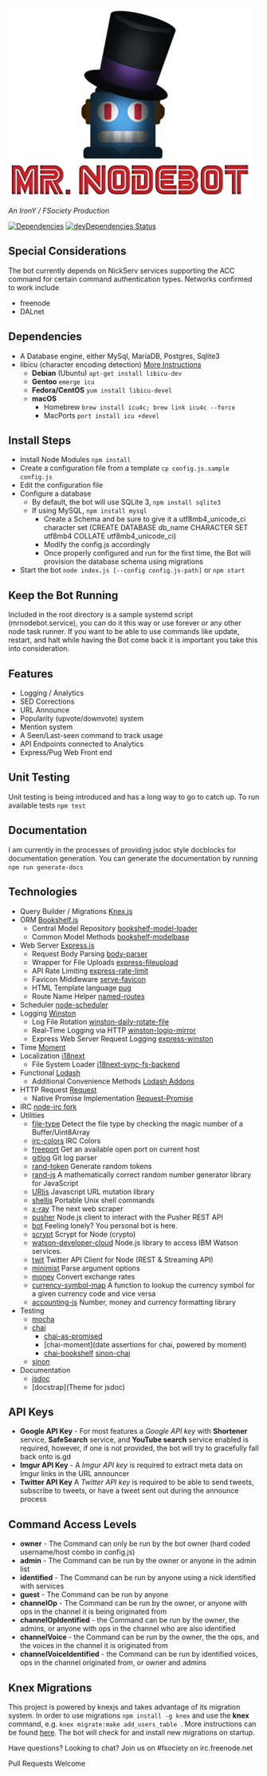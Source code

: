 ![Mr. NodeBot](/web/assets/bot.png?raw=true "Mr. NodeBot")

*An IronY / FSociety Production*

[![Dependencies](https://david-dm.org/funsocietyirc/mrnodebot.svg)](https://david-dm.org/funsocietyirc/mrnodebot)
[![devDependencies Status](https://david-dm.org/funsocietyirc/mrnodebot/dev-status.svg)](https://david-dm.org/funsocietyirc/mrnodebot?type=dev)

## Special Considerations
The bot currently depends on NickServ services supporting the ACC command for certain command authentication types. Networks confirmed to work include
-   freenode
-   DALnet

## Dependencies
-   A Database engine, either MySql, MariaDB, Postgres, Sqlite3
-   libicu (character encoding detection) [More Instructions](https://github.com/mooz/node-icu-charset-detector)
    -   **Debian** (Ubuntu) ```apt-get install libicu-dev```
    -   **Gentoo** ```emerge icu```
    -   **Fedora/CentOS** ```yum install libicu-devel```
    -   **macOS**
        -   Homebrew ```brew install icu4c; brew link icu4c --force```
        -   MacPorts ```port install icu +devel```

## Install Steps
-   Install Node Modules ```npm install```
-   Create a configuration file from a template ```cp config.js.sample config.js```
-   Edit the configuration file
-   Configure a database
    -   By default, the bot will use SQLite 3, ```npm install sqlite3```
    -   If using MySQL, ```npm install mysql```
        -   Create a Schema and be sure to give it a utf8mb4_unicode_ci character set (CREATE DATABASE db_name CHARACTER SET utf8mb4 COLLATE utf8mb4_unicode_ci)
        -   Modify the config.js accordingly
        -   Once properly configured and run for the first time, the Bot will provision the database schema using migrations
-   Start the bot ```node index.js [--config config.js-path]``` or ```npm start```

## Keep the Bot Running
Included in the root directory is a sample systemd script (mrnodebot.service), you can do it this way or use forever or any other node task runner.
If you want to be able to use commands like update, restart, and halt while having the Bot come back it is important you take this into consideration.

## Features
-   Logging / Analytics
-   SED Corrections
-   URL Announce
-   Popularity (upvote/downvote) system
-   Mention system
-   A Seen/Last-seen command to track usage
-   API Endpoints connected to Analytics
-   Express/Pug Web Front end

## Unit Testing
Unit testing is being introduced and has a long way to go to catch up. To run available tests ```npm test```

## Documentation
I am currently in the processes of providing jsdoc style docblocks for documentation generation. You can generate the documentation by running ```npm run generate-docs```

## Technologies
-   Query Builder / Migrations [Knex.js](http://bookshelfjs.org/)
-   ORM [Bookshelf.js](http://bookshelfjs.org/)
    -   Central Model Repository [bookshelf-model-loader](https://github.com/imjoshholloway/bookshelf-model-loader)
    -   Common Model Methods [bookshelf-modelbase](https://github.com/bsiddiqui/bookshelf-modelbase)
-   Web Server [Express.js](http://expressjs.com/en/4x/api.html)
    -   Request Body Parsing [body-parser](https://github.com/expressjs/body-parser)
    -   Wrapper for File Uploads [express-fileupload](https://github.com/pajtai/express-fileupload)
    -   API Rate Limiting [express-rate-limit](https://github.com/nfriedly/express-rate-limit)
    -   Favicon Middleware [serve-favicon](https://github.com/expressjs/serve-favicon)
    -   HTML Template language [pug](https://github.com/pugjs/pug)
    -   Route Name Helper [named-routes](https://github.com/alubbe/named-routes)
-   Scheduler [node-scheduler](https://github.com/node-schedule/node-schedule)
-   Logging [Winston](https://github.com/winstonjs/winston)
    -   Log File Rotation [winston-daily-rotate-file](https://github.com/winstonjs/winston-daily-rotate-file)
    -   Real-Time Logging via HTTP [winston-logio-mirror](https://github.com/jaakkos/winston-logio)
    -   Express Web Server Request Logging [express-winston](https://github.com/bithavoc/express-winston)
-   Time [Moment](http://momentjs.com/)
-   Localization [i18next](https://github.com/i18next/i18next)
    -   File System Loader [i18next-sync-fs-backend](https://github.com/i18next/i18next-node-fs-backend)
-   Functional [Lodash](https://lodash.com/docs/)
    -   Additional Convenience Methods [Lodash Addons](https://github.com/helion3/lodash-addons)
-   HTTP Request [Request](https://github.com/request/request)
    -   Native Promise Implementation [Request-Promise](https://github.com/request/request-promise)
-   IRC [node-irc fork](https://github.com/funsocietyirc/node-irc)
-   Utilities
    -   [file-type](https://github.com/sindresorhus/file-type) Detect the file type by checking the magic number of a Buffer/Uint8Array
    -   [irc-colors](https://github.com/fent/irc-colors.js) IRC Colors
    -   [freeport](https://github.com/daaku/nodejs-freeport) Get an available open port on current host
    -   [gitlog](https://github.com/domharrington/node-gitlog) Git log parser
    -   [rand-token](https://www.npmjs.com/package/rand-token) Generate random tokens
    -   [rand-js](https://github.com/ckknight/random-js) A mathematically correct random number generator library for JavaScript
    -   [URIjs](https://github.com/medialize/URI.js) Javascript URL mutation library
    -   [shelljs](https://github.com/shelljs/shelljs) Portable Unix shell commands
    -   [x-ray](https://github.com/lapwinglabs/x-ray) The next web scraper
    -   [pusher](https://github.com/pusher/pusher-http-node) Node.js client to interact with the Pusher REST API
    -   [bot](https://github.com/vesln/bot) Feeling lonely? You personal bot is here.
    -   [scrypt](https://github.com/barrysteyn/node-scrypt) Scrypt for Node (crypto)
    -   [watson-developer-cloud](https://github.com/watson-developer-cloud/node-sdk) Node.js library to access IBM Watson services.
    -   [twit](https://github.com/ttezel/twit) Twitter API Client for Node (REST & Streaming API)
    -   [minimist](https://github.com/substack/minimist) Parse argument options
    -   [money](http://openexchangerates.github.io/money.js/) Convert exchange rates
    -   [currency-symbol-map](https://github.com/bengourley/currency-symbol-map) A function to lookup the currency symbol for a given currency code and vice versa
    -   [accounting-js](https://github.com/nashdot/accounting-js) Number, money and currency formatting library
-   Testing
    -   [mocha](https://github.com/mochajs/mocha)
    -   [chai](https://github.com/chaijs/chai)
        -   [chai-as-promised](https://www.npmjs.com/package/chai-as-promised)
        -   [chai-moment](date assertions for chai, powered by moment)
        -   [chai-bookshelf](http://chaijs.com/plugins/chai-bookshelf/)
            [sinon-chai](https://github.com/domenic/sinon-chai)
    -   [sinon](https://github.com/sinonjs/sinon)
-   Documentation
    -   [jsdoc](https://github.com/jsdoc3/jsdoc)
    -   [docstrap](Theme for jsdoc)

## API Keys
-   **Google API Key** - For most features a *Google API key* with **Shortener** service, **SafeSearch** service, and **YouTube search** service enabled is required, however, if one is not provided, the bot will try to gracefully fall back onto is.gd
-   **Imgur API Key** - A *Imgur API key* is required to extract meta data on Imgur links in the URL announcer
-   **Twitter API Key** A *Twitter API key* is required to be able to send tweets, subscribe to tweets, or have a tweet sent out during the announce process

## Command Access Levels
-   **owner** - The Command can only be run by the bot owner (hard coded username/host combo in config.js)
-   **admin** - The Command can be run by the owner or anyone in the admin list
-   **identified** - The Command can be run by anyone using a nick identified with services
-   **guest** - The Command can be run by anyone
-   **channelOp** - The Command can be run by the owner, or anyone with ops in the channel it is being originated from
-   **channelOpIdentified** - the Command can be run by the owner, the admins, or anyone with ops in the channel who are also identified
-   **channelVoice** - the Command can be run by the owner, the the ops, and the voices in the channel it is originated from
-   **channelVoiceIdentified** - the Command can be run by identified voices, ops in the channel originated from, or owner and admins

## Knex Migrations
This project is powered by knexjs and takes advantage of its migration system. In order to use migrations ```npm install -g knex``` and use the **knex** command, e.g. ```knex migrate:make add_users_table ```. More instructions can be found [here](http://knexjs.org/#Installation-migrations). The bot will check for and install new migrations on startup.

Have questions? Looking to chat? Join us on #fsociety on irc.freenode.net

Pull Requests Welcome
